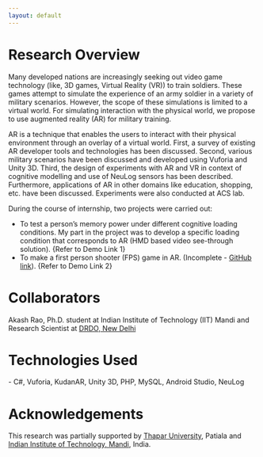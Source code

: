 ```yaml
---
layout: default
---
```


# Research Overview

Many developed nations are increasingly seeking out video game technology (like, 3D games, Virtual Reality (VR)) to train soldiers. These games attempt to simulate the experience of an army soldier in a variety of military scenarios. However, the scope of these simulations is limited to a virtual world. For simulating interaction with the physical world, we propose to use augmented reality (AR) for military training. 

AR is a technique that enables the users to interact with their physical environment through an overlay of a virtual world. First, a survey of existing AR developer tools and technologies has been discussed. Second, various military scenarios have been discussed and developed using Vuforia and Unity 3D. Third, the design of experiments with AR and VR in context of cognitive modelling and use of NeuLog sensors has been described. Furthermore, applications of AR in other domains like education, shopping, etc. have been discussed. Experiments were also conducted at ACS lab.

During the course of internship, two projects were carried out:
- To test a person’s memory power under different cognitive loading conditions. My part in the project was to develop a specific loading condition that corresponds to AR (HMD based video see-through solution). {Refer to Demo Link 1}
- To make a first person shooter (FPS) game in AR. (Incomplete - [GitHub link](https://github.com/aroraakshit/operation_task_DRDO)). {Refer to Demo Link 2}

# Collaborators
Akash Rao, Ph.D. student at Indian Institute of Technology (IIT) Mandi and Research Scientist at [DRDO, New Delhi](https://www.drdo.gov.in/) [<i class="fab fa-linkedin-in"></i>](https://www.linkedin.com/in/akash-k-rao-b606062a/)

# Technologies Used
<i class="fas fa-bullseye"></i> - C#, Vuforia, KudanAR, Unity 3D, PHP, MySQL, Android Studio, NeuLog

# Acknowledgements
This research was partially supported by [Thapar University](http://www.thapar.edu/), Patiala and [Indian Institute of Technology, Mandi](http://www.iitmandi.ac.in/), India.